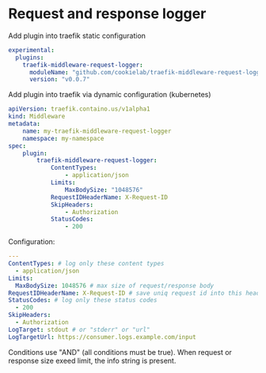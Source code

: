 # Request and response logger

Add plugin into traefik static configuration

```yml
experimental:
  plugins:
    traefik-middleware-request-logger:
      moduleName: "github.com/cookielab/traefik-middleware-request-logger"
      version: "v0.0.7"
```

Add plugin into traefik via dynamic configuration (kubernetes)

```yml
apiVersion: traefik.containo.us/v1alpha1
kind: Middleware
metadata:
    name: my-traefik-middleware-request-logger
    namespace: my-namespace
spec:
    plugin:
        traefik-middleware-request-logger:
            ContentTypes:
                - application/json
            Limits:
                MaxBodySize: "1048576"
            RequestIDHeaderName: X-Request-ID
            SkipHeaders:
                - Authorization
            StatusCodes:
                - 200
```

Configuration:


```yml
---
ContentTypes: # log only these content types
  - application/json
Limits:
  MaxBodySize: 1048576 # max size of request/response body
RequestIDHeaderName: X-Request-ID # save uniq request id into this header
StatusCodes: # log only these status codes
  - 200
SkipHeaders:
  - Authorization
LogTarget: stdout # or "stderr" or "url"
LogTargetUrl: https://consumer.logs.example.com/input
```

Conditions use "AND" (all conditions must be true). When request or response size exeed limit, the info string is present.
